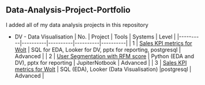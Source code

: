 ## Data-Analysis-Project-Portfolio
I added all of my data analysis projects in this repository
* DV - Data Visualisation
| No. | Project | Tools | Systems | Level |
|----------|----------|----------|----------|----------|
| 1   | [Sales KPI metrics for Wolt](https://github.com/Hannah-Abi/Sales-KPIs---delivery-service) | SQL for EDA, Looker for DV, pptx for reporting, postgresql  | Advanced |
| 2   | [User Segmentation with RFM score](https://github.com/Hannah-Abi/user-segmentation-analysis-Wolt) | Python (EDA and DV), pptx for reporting | JupiterNotbook | Advanced |
| 3   | [Sales KPI metrics for Wolt](https://github.com/Hannah-Abi/Sales-KPIs---delivery-service) | SQL (EDA), Looker (Data Visualisation) |postgresql  | Advanced |


